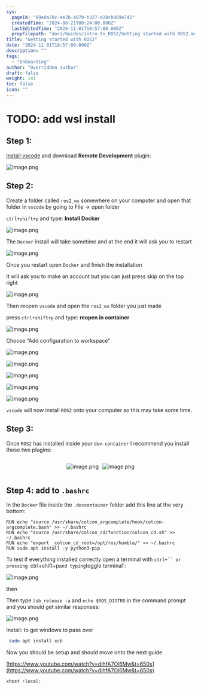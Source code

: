 ```yaml
---
sys:
  pageId: "89e0a78c-4e2b-4070-b327-d28cb0694742"
  createdTime: "2024-08-21T00:24:00.000Z"
  lastEditedTime: "2024-11-01T18:57:00.000Z"
  propFilepath: "docs/Guides/intro_to_ROS2/Getting started with ROS2.md"
title: "Getting started with ROS2"
date: "2024-11-01T18:57:00.000Z"
description: ""
tags:
  - "Onboarding"
author: "Overridden author"
draft: false
weight: 141
toc: false
icon: ""
---
```


# TODO: add wsl install

## Step 1:

[Install vscode](https://code.visualstudio.com/download) and download **Remote Development** plugin:

![image.png](https://prod-files-secure.s3.us-west-2.amazonaws.com/d518164a-d88e-44d1-a4ee-3adb3bd8bce0/efb52993-1881-4a40-b95e-6f020334f022/image.png?X-Amz-Algorithm=AWS4-HMAC-SHA256&X-Amz-Content-Sha256=UNSIGNED-PAYLOAD&X-Amz-Credential=ASIAZI2LB46634MZKMJL%2F20250131%2Fus-west-2%2Fs3%2Faws4_request&X-Amz-Date=20250131T170208Z&X-Amz-Expires=3600&X-Amz-Security-Token=IQoJb3JpZ2luX2VjELj%2F%2F%2F%2F%2F%2F%2F%2F%2F%2FwEaCXVzLXdlc3QtMiJGMEQCIB%2B%2B5WW8kD46vbh0YMoLnTFReK%2F8N1lBKsxTaXdD6%2FcxAiBbS0HLzE%2FSYdD%2FcCs24yRu7s%2Fg7l2fzx4rpyfy%2Fd3qgyqIBAjB%2F%2F%2F%2F%2F%2F%2F%2F%2F%2F8BEAAaDDYzNzQyMzE4MzgwNSIMqWOcFAq0yd5Z%2BGF9KtwDVn%2FA7M%2B9fSz135ljR1oFS7oynUjEYlTzaQ4Wqg5dicIH7Zp3BpF4%2F2w2sWp0J0zXWRwV610PFX5lEPE6XSeHAoeOFSj%2F3%2FPSymqGkckXHMAtcg9NLq0U5Ffdf%2F%2FV60CrxGDtO9ZOX5aa28FklQ96%2BE0Izn8MXZbOy7ATqiQ6hF3cXD0JCwR5AAGxdiuD6ar0YyPS%2FLJAGwifbjcTKP3t68LiA%2FLT%2BY3lkJb5AYyfvHrXAeSGkIsTBMpMXhqxedut4OM6BKT6Hws694PYcFlRoAQsGqTbXKJtlxv7w%2Fwh%2FgBwW%2F7%2B%2Bi7V%2FKVEmXQt4TcEYgcem3GudyEl6LZ%2FxYyp2KXmc7mv9oaylR0F0dlM2ZHNSrFhVtiZzumyrHzaiVq8smaXneh4kvJcorQ2a6VRhcJlydqC5wZQxHIdvI9aDAuPnteqLSW6jkIO83O30YT7%2FxTOherfehlEeDroQgeS%2BSpxygc3TKlll1CA%2FhO%2BM2kVDDkt6dcp0ZDg%2FtAcoheyJnbNp9pRmBrTkp4H9HCyVxBzxBAozNyVUYcA6nApSw1XR2jKa7OpmF6JncKecMfsbps8o1lHvGrPycEKV6SwLMkkF2se9rwAws1ESnSowKwfEBdf48MSJ3ga%2BbEw0uzzvAY6pgE8n3OcLcMTRzfk06VbaBqAm1KnHeGyztehaBzjDyRI9tJz8Rcw21c%2BAKdj0xeBc5qX6lqgjJvhRN4u%2BwY9FEfK8PpIL83lu4HTGQW623uc9sQj7fyPptdEh8CTjUU%2Bjw7JvUXDtTN%2BQbvD%2FG58Jqm4xe8VFGWucCY5GlIhsQIqwtLjEAfHLuJXmwKhTrSncZsRSA%2B%2Fss1m1L4%2BjCB%2FM3mb30WFORCC&X-Amz-Signature=7ad71010a6c98e73e7f456cf3d9a08f4ad32b69b95444a7896dd975b1b966b11&X-Amz-SignedHeaders=host&x-id=GetObject)

## Step 2:

Create a folder called `ros2_ws` somewhere on your computer and open that folder in `vscode` by going to File → open folder 

`ctrl+shift+p` and type: **Install Docker**

![image.png](https://prod-files-secure.s3.us-west-2.amazonaws.com/d518164a-d88e-44d1-a4ee-3adb3bd8bce0/2269dc0e-1cd5-47ff-bceb-c04ad9b2eab0/image.png?X-Amz-Algorithm=AWS4-HMAC-SHA256&X-Amz-Content-Sha256=UNSIGNED-PAYLOAD&X-Amz-Credential=ASIAZI2LB46634MZKMJL%2F20250131%2Fus-west-2%2Fs3%2Faws4_request&X-Amz-Date=20250131T170208Z&X-Amz-Expires=3600&X-Amz-Security-Token=IQoJb3JpZ2luX2VjELj%2F%2F%2F%2F%2F%2F%2F%2F%2F%2FwEaCXVzLXdlc3QtMiJGMEQCIB%2B%2B5WW8kD46vbh0YMoLnTFReK%2F8N1lBKsxTaXdD6%2FcxAiBbS0HLzE%2FSYdD%2FcCs24yRu7s%2Fg7l2fzx4rpyfy%2Fd3qgyqIBAjB%2F%2F%2F%2F%2F%2F%2F%2F%2F%2F8BEAAaDDYzNzQyMzE4MzgwNSIMqWOcFAq0yd5Z%2BGF9KtwDVn%2FA7M%2B9fSz135ljR1oFS7oynUjEYlTzaQ4Wqg5dicIH7Zp3BpF4%2F2w2sWp0J0zXWRwV610PFX5lEPE6XSeHAoeOFSj%2F3%2FPSymqGkckXHMAtcg9NLq0U5Ffdf%2F%2FV60CrxGDtO9ZOX5aa28FklQ96%2BE0Izn8MXZbOy7ATqiQ6hF3cXD0JCwR5AAGxdiuD6ar0YyPS%2FLJAGwifbjcTKP3t68LiA%2FLT%2BY3lkJb5AYyfvHrXAeSGkIsTBMpMXhqxedut4OM6BKT6Hws694PYcFlRoAQsGqTbXKJtlxv7w%2Fwh%2FgBwW%2F7%2B%2Bi7V%2FKVEmXQt4TcEYgcem3GudyEl6LZ%2FxYyp2KXmc7mv9oaylR0F0dlM2ZHNSrFhVtiZzumyrHzaiVq8smaXneh4kvJcorQ2a6VRhcJlydqC5wZQxHIdvI9aDAuPnteqLSW6jkIO83O30YT7%2FxTOherfehlEeDroQgeS%2BSpxygc3TKlll1CA%2FhO%2BM2kVDDkt6dcp0ZDg%2FtAcoheyJnbNp9pRmBrTkp4H9HCyVxBzxBAozNyVUYcA6nApSw1XR2jKa7OpmF6JncKecMfsbps8o1lHvGrPycEKV6SwLMkkF2se9rwAws1ESnSowKwfEBdf48MSJ3ga%2BbEw0uzzvAY6pgE8n3OcLcMTRzfk06VbaBqAm1KnHeGyztehaBzjDyRI9tJz8Rcw21c%2BAKdj0xeBc5qX6lqgjJvhRN4u%2BwY9FEfK8PpIL83lu4HTGQW623uc9sQj7fyPptdEh8CTjUU%2Bjw7JvUXDtTN%2BQbvD%2FG58Jqm4xe8VFGWucCY5GlIhsQIqwtLjEAfHLuJXmwKhTrSncZsRSA%2B%2Fss1m1L4%2BjCB%2FM3mb30WFORCC&X-Amz-Signature=8cbc02c40580a4afc3b54d87e672fe27cc7844cdf696c5148c7cc818216763d5&X-Amz-SignedHeaders=host&x-id=GetObject)

The `Docker` install will take sometime and at the end it will ask you to restart

![image.png](https://prod-files-secure.s3.us-west-2.amazonaws.com/d518164a-d88e-44d1-a4ee-3adb3bd8bce0/ed233f78-be33-4b1f-b89c-9c346c0e961e/image.png?X-Amz-Algorithm=AWS4-HMAC-SHA256&X-Amz-Content-Sha256=UNSIGNED-PAYLOAD&X-Amz-Credential=ASIAZI2LB46634MZKMJL%2F20250131%2Fus-west-2%2Fs3%2Faws4_request&X-Amz-Date=20250131T170208Z&X-Amz-Expires=3600&X-Amz-Security-Token=IQoJb3JpZ2luX2VjELj%2F%2F%2F%2F%2F%2F%2F%2F%2F%2FwEaCXVzLXdlc3QtMiJGMEQCIB%2B%2B5WW8kD46vbh0YMoLnTFReK%2F8N1lBKsxTaXdD6%2FcxAiBbS0HLzE%2FSYdD%2FcCs24yRu7s%2Fg7l2fzx4rpyfy%2Fd3qgyqIBAjB%2F%2F%2F%2F%2F%2F%2F%2F%2F%2F8BEAAaDDYzNzQyMzE4MzgwNSIMqWOcFAq0yd5Z%2BGF9KtwDVn%2FA7M%2B9fSz135ljR1oFS7oynUjEYlTzaQ4Wqg5dicIH7Zp3BpF4%2F2w2sWp0J0zXWRwV610PFX5lEPE6XSeHAoeOFSj%2F3%2FPSymqGkckXHMAtcg9NLq0U5Ffdf%2F%2FV60CrxGDtO9ZOX5aa28FklQ96%2BE0Izn8MXZbOy7ATqiQ6hF3cXD0JCwR5AAGxdiuD6ar0YyPS%2FLJAGwifbjcTKP3t68LiA%2FLT%2BY3lkJb5AYyfvHrXAeSGkIsTBMpMXhqxedut4OM6BKT6Hws694PYcFlRoAQsGqTbXKJtlxv7w%2Fwh%2FgBwW%2F7%2B%2Bi7V%2FKVEmXQt4TcEYgcem3GudyEl6LZ%2FxYyp2KXmc7mv9oaylR0F0dlM2ZHNSrFhVtiZzumyrHzaiVq8smaXneh4kvJcorQ2a6VRhcJlydqC5wZQxHIdvI9aDAuPnteqLSW6jkIO83O30YT7%2FxTOherfehlEeDroQgeS%2BSpxygc3TKlll1CA%2FhO%2BM2kVDDkt6dcp0ZDg%2FtAcoheyJnbNp9pRmBrTkp4H9HCyVxBzxBAozNyVUYcA6nApSw1XR2jKa7OpmF6JncKecMfsbps8o1lHvGrPycEKV6SwLMkkF2se9rwAws1ESnSowKwfEBdf48MSJ3ga%2BbEw0uzzvAY6pgE8n3OcLcMTRzfk06VbaBqAm1KnHeGyztehaBzjDyRI9tJz8Rcw21c%2BAKdj0xeBc5qX6lqgjJvhRN4u%2BwY9FEfK8PpIL83lu4HTGQW623uc9sQj7fyPptdEh8CTjUU%2Bjw7JvUXDtTN%2BQbvD%2FG58Jqm4xe8VFGWucCY5GlIhsQIqwtLjEAfHLuJXmwKhTrSncZsRSA%2B%2Fss1m1L4%2BjCB%2FM3mb30WFORCC&X-Amz-Signature=5dc40c077462283b079fd92184690d629805c05bd612def17b01fec235ca0dbd&X-Amz-SignedHeaders=host&x-id=GetObject)

Once you restart open `Docker` and finish the installation

It will ask you to make an account but you can just press skip on the top right

![image.png](https://prod-files-secure.s3.us-west-2.amazonaws.com/d518164a-d88e-44d1-a4ee-3adb3bd8bce0/21010ad9-1659-4fd9-9f59-9932a09b2a3d/image.png?X-Amz-Algorithm=AWS4-HMAC-SHA256&X-Amz-Content-Sha256=UNSIGNED-PAYLOAD&X-Amz-Credential=ASIAZI2LB46634MZKMJL%2F20250131%2Fus-west-2%2Fs3%2Faws4_request&X-Amz-Date=20250131T170208Z&X-Amz-Expires=3600&X-Amz-Security-Token=IQoJb3JpZ2luX2VjELj%2F%2F%2F%2F%2F%2F%2F%2F%2F%2FwEaCXVzLXdlc3QtMiJGMEQCIB%2B%2B5WW8kD46vbh0YMoLnTFReK%2F8N1lBKsxTaXdD6%2FcxAiBbS0HLzE%2FSYdD%2FcCs24yRu7s%2Fg7l2fzx4rpyfy%2Fd3qgyqIBAjB%2F%2F%2F%2F%2F%2F%2F%2F%2F%2F8BEAAaDDYzNzQyMzE4MzgwNSIMqWOcFAq0yd5Z%2BGF9KtwDVn%2FA7M%2B9fSz135ljR1oFS7oynUjEYlTzaQ4Wqg5dicIH7Zp3BpF4%2F2w2sWp0J0zXWRwV610PFX5lEPE6XSeHAoeOFSj%2F3%2FPSymqGkckXHMAtcg9NLq0U5Ffdf%2F%2FV60CrxGDtO9ZOX5aa28FklQ96%2BE0Izn8MXZbOy7ATqiQ6hF3cXD0JCwR5AAGxdiuD6ar0YyPS%2FLJAGwifbjcTKP3t68LiA%2FLT%2BY3lkJb5AYyfvHrXAeSGkIsTBMpMXhqxedut4OM6BKT6Hws694PYcFlRoAQsGqTbXKJtlxv7w%2Fwh%2FgBwW%2F7%2B%2Bi7V%2FKVEmXQt4TcEYgcem3GudyEl6LZ%2FxYyp2KXmc7mv9oaylR0F0dlM2ZHNSrFhVtiZzumyrHzaiVq8smaXneh4kvJcorQ2a6VRhcJlydqC5wZQxHIdvI9aDAuPnteqLSW6jkIO83O30YT7%2FxTOherfehlEeDroQgeS%2BSpxygc3TKlll1CA%2FhO%2BM2kVDDkt6dcp0ZDg%2FtAcoheyJnbNp9pRmBrTkp4H9HCyVxBzxBAozNyVUYcA6nApSw1XR2jKa7OpmF6JncKecMfsbps8o1lHvGrPycEKV6SwLMkkF2se9rwAws1ESnSowKwfEBdf48MSJ3ga%2BbEw0uzzvAY6pgE8n3OcLcMTRzfk06VbaBqAm1KnHeGyztehaBzjDyRI9tJz8Rcw21c%2BAKdj0xeBc5qX6lqgjJvhRN4u%2BwY9FEfK8PpIL83lu4HTGQW623uc9sQj7fyPptdEh8CTjUU%2Bjw7JvUXDtTN%2BQbvD%2FG58Jqm4xe8VFGWucCY5GlIhsQIqwtLjEAfHLuJXmwKhTrSncZsRSA%2B%2Fss1m1L4%2BjCB%2FM3mb30WFORCC&X-Amz-Signature=eef3d4130e19111331c38daa780bfb3a378ebe8e1e34190a714f64ad7b592517&X-Amz-SignedHeaders=host&x-id=GetObject)

Then reopen `vscode` and open the `ros2_ws` folder you just made

press `ctrl+shift+p` and type: **reopen in container**

![image.png](https://prod-files-secure.s3.us-west-2.amazonaws.com/d518164a-d88e-44d1-a4ee-3adb3bd8bce0/4e93b8c2-41ad-488c-8095-c74205196118/image.png?X-Amz-Algorithm=AWS4-HMAC-SHA256&X-Amz-Content-Sha256=UNSIGNED-PAYLOAD&X-Amz-Credential=ASIAZI2LB46634MZKMJL%2F20250131%2Fus-west-2%2Fs3%2Faws4_request&X-Amz-Date=20250131T170208Z&X-Amz-Expires=3600&X-Amz-Security-Token=IQoJb3JpZ2luX2VjELj%2F%2F%2F%2F%2F%2F%2F%2F%2F%2FwEaCXVzLXdlc3QtMiJGMEQCIB%2B%2B5WW8kD46vbh0YMoLnTFReK%2F8N1lBKsxTaXdD6%2FcxAiBbS0HLzE%2FSYdD%2FcCs24yRu7s%2Fg7l2fzx4rpyfy%2Fd3qgyqIBAjB%2F%2F%2F%2F%2F%2F%2F%2F%2F%2F8BEAAaDDYzNzQyMzE4MzgwNSIMqWOcFAq0yd5Z%2BGF9KtwDVn%2FA7M%2B9fSz135ljR1oFS7oynUjEYlTzaQ4Wqg5dicIH7Zp3BpF4%2F2w2sWp0J0zXWRwV610PFX5lEPE6XSeHAoeOFSj%2F3%2FPSymqGkckXHMAtcg9NLq0U5Ffdf%2F%2FV60CrxGDtO9ZOX5aa28FklQ96%2BE0Izn8MXZbOy7ATqiQ6hF3cXD0JCwR5AAGxdiuD6ar0YyPS%2FLJAGwifbjcTKP3t68LiA%2FLT%2BY3lkJb5AYyfvHrXAeSGkIsTBMpMXhqxedut4OM6BKT6Hws694PYcFlRoAQsGqTbXKJtlxv7w%2Fwh%2FgBwW%2F7%2B%2Bi7V%2FKVEmXQt4TcEYgcem3GudyEl6LZ%2FxYyp2KXmc7mv9oaylR0F0dlM2ZHNSrFhVtiZzumyrHzaiVq8smaXneh4kvJcorQ2a6VRhcJlydqC5wZQxHIdvI9aDAuPnteqLSW6jkIO83O30YT7%2FxTOherfehlEeDroQgeS%2BSpxygc3TKlll1CA%2FhO%2BM2kVDDkt6dcp0ZDg%2FtAcoheyJnbNp9pRmBrTkp4H9HCyVxBzxBAozNyVUYcA6nApSw1XR2jKa7OpmF6JncKecMfsbps8o1lHvGrPycEKV6SwLMkkF2se9rwAws1ESnSowKwfEBdf48MSJ3ga%2BbEw0uzzvAY6pgE8n3OcLcMTRzfk06VbaBqAm1KnHeGyztehaBzjDyRI9tJz8Rcw21c%2BAKdj0xeBc5qX6lqgjJvhRN4u%2BwY9FEfK8PpIL83lu4HTGQW623uc9sQj7fyPptdEh8CTjUU%2Bjw7JvUXDtTN%2BQbvD%2FG58Jqm4xe8VFGWucCY5GlIhsQIqwtLjEAfHLuJXmwKhTrSncZsRSA%2B%2Fss1m1L4%2BjCB%2FM3mb30WFORCC&X-Amz-Signature=9681af5fc7b45804b583bcda71e3bcbfd830de563bec6d9a7ee215fd6891f418&X-Amz-SignedHeaders=host&x-id=GetObject)

Choose “Add configuration to workspace”

![image.png](https://prod-files-secure.s3.us-west-2.amazonaws.com/d518164a-d88e-44d1-a4ee-3adb3bd8bce0/9560b282-5060-4989-ba37-97e7b2c22476/image.png?X-Amz-Algorithm=AWS4-HMAC-SHA256&X-Amz-Content-Sha256=UNSIGNED-PAYLOAD&X-Amz-Credential=ASIAZI2LB46634MZKMJL%2F20250131%2Fus-west-2%2Fs3%2Faws4_request&X-Amz-Date=20250131T170208Z&X-Amz-Expires=3600&X-Amz-Security-Token=IQoJb3JpZ2luX2VjELj%2F%2F%2F%2F%2F%2F%2F%2F%2F%2FwEaCXVzLXdlc3QtMiJGMEQCIB%2B%2B5WW8kD46vbh0YMoLnTFReK%2F8N1lBKsxTaXdD6%2FcxAiBbS0HLzE%2FSYdD%2FcCs24yRu7s%2Fg7l2fzx4rpyfy%2Fd3qgyqIBAjB%2F%2F%2F%2F%2F%2F%2F%2F%2F%2F8BEAAaDDYzNzQyMzE4MzgwNSIMqWOcFAq0yd5Z%2BGF9KtwDVn%2FA7M%2B9fSz135ljR1oFS7oynUjEYlTzaQ4Wqg5dicIH7Zp3BpF4%2F2w2sWp0J0zXWRwV610PFX5lEPE6XSeHAoeOFSj%2F3%2FPSymqGkckXHMAtcg9NLq0U5Ffdf%2F%2FV60CrxGDtO9ZOX5aa28FklQ96%2BE0Izn8MXZbOy7ATqiQ6hF3cXD0JCwR5AAGxdiuD6ar0YyPS%2FLJAGwifbjcTKP3t68LiA%2FLT%2BY3lkJb5AYyfvHrXAeSGkIsTBMpMXhqxedut4OM6BKT6Hws694PYcFlRoAQsGqTbXKJtlxv7w%2Fwh%2FgBwW%2F7%2B%2Bi7V%2FKVEmXQt4TcEYgcem3GudyEl6LZ%2FxYyp2KXmc7mv9oaylR0F0dlM2ZHNSrFhVtiZzumyrHzaiVq8smaXneh4kvJcorQ2a6VRhcJlydqC5wZQxHIdvI9aDAuPnteqLSW6jkIO83O30YT7%2FxTOherfehlEeDroQgeS%2BSpxygc3TKlll1CA%2FhO%2BM2kVDDkt6dcp0ZDg%2FtAcoheyJnbNp9pRmBrTkp4H9HCyVxBzxBAozNyVUYcA6nApSw1XR2jKa7OpmF6JncKecMfsbps8o1lHvGrPycEKV6SwLMkkF2se9rwAws1ESnSowKwfEBdf48MSJ3ga%2BbEw0uzzvAY6pgE8n3OcLcMTRzfk06VbaBqAm1KnHeGyztehaBzjDyRI9tJz8Rcw21c%2BAKdj0xeBc5qX6lqgjJvhRN4u%2BwY9FEfK8PpIL83lu4HTGQW623uc9sQj7fyPptdEh8CTjUU%2Bjw7JvUXDtTN%2BQbvD%2FG58Jqm4xe8VFGWucCY5GlIhsQIqwtLjEAfHLuJXmwKhTrSncZsRSA%2B%2Fss1m1L4%2BjCB%2FM3mb30WFORCC&X-Amz-Signature=fb267e4711b472306eb9a52674c298e57ca7eb0ee4395c8eacb021efd19ea391&X-Amz-SignedHeaders=host&x-id=GetObject)

![image.png](https://prod-files-secure.s3.us-west-2.amazonaws.com/d518164a-d88e-44d1-a4ee-3adb3bd8bce0/2ee63f81-886b-48e8-a553-dc6e5eac99e4/image.png?X-Amz-Algorithm=AWS4-HMAC-SHA256&X-Amz-Content-Sha256=UNSIGNED-PAYLOAD&X-Amz-Credential=ASIAZI2LB46634MZKMJL%2F20250131%2Fus-west-2%2Fs3%2Faws4_request&X-Amz-Date=20250131T170208Z&X-Amz-Expires=3600&X-Amz-Security-Token=IQoJb3JpZ2luX2VjELj%2F%2F%2F%2F%2F%2F%2F%2F%2F%2FwEaCXVzLXdlc3QtMiJGMEQCIB%2B%2B5WW8kD46vbh0YMoLnTFReK%2F8N1lBKsxTaXdD6%2FcxAiBbS0HLzE%2FSYdD%2FcCs24yRu7s%2Fg7l2fzx4rpyfy%2Fd3qgyqIBAjB%2F%2F%2F%2F%2F%2F%2F%2F%2F%2F8BEAAaDDYzNzQyMzE4MzgwNSIMqWOcFAq0yd5Z%2BGF9KtwDVn%2FA7M%2B9fSz135ljR1oFS7oynUjEYlTzaQ4Wqg5dicIH7Zp3BpF4%2F2w2sWp0J0zXWRwV610PFX5lEPE6XSeHAoeOFSj%2F3%2FPSymqGkckXHMAtcg9NLq0U5Ffdf%2F%2FV60CrxGDtO9ZOX5aa28FklQ96%2BE0Izn8MXZbOy7ATqiQ6hF3cXD0JCwR5AAGxdiuD6ar0YyPS%2FLJAGwifbjcTKP3t68LiA%2FLT%2BY3lkJb5AYyfvHrXAeSGkIsTBMpMXhqxedut4OM6BKT6Hws694PYcFlRoAQsGqTbXKJtlxv7w%2Fwh%2FgBwW%2F7%2B%2Bi7V%2FKVEmXQt4TcEYgcem3GudyEl6LZ%2FxYyp2KXmc7mv9oaylR0F0dlM2ZHNSrFhVtiZzumyrHzaiVq8smaXneh4kvJcorQ2a6VRhcJlydqC5wZQxHIdvI9aDAuPnteqLSW6jkIO83O30YT7%2FxTOherfehlEeDroQgeS%2BSpxygc3TKlll1CA%2FhO%2BM2kVDDkt6dcp0ZDg%2FtAcoheyJnbNp9pRmBrTkp4H9HCyVxBzxBAozNyVUYcA6nApSw1XR2jKa7OpmF6JncKecMfsbps8o1lHvGrPycEKV6SwLMkkF2se9rwAws1ESnSowKwfEBdf48MSJ3ga%2BbEw0uzzvAY6pgE8n3OcLcMTRzfk06VbaBqAm1KnHeGyztehaBzjDyRI9tJz8Rcw21c%2BAKdj0xeBc5qX6lqgjJvhRN4u%2BwY9FEfK8PpIL83lu4HTGQW623uc9sQj7fyPptdEh8CTjUU%2Bjw7JvUXDtTN%2BQbvD%2FG58Jqm4xe8VFGWucCY5GlIhsQIqwtLjEAfHLuJXmwKhTrSncZsRSA%2B%2Fss1m1L4%2BjCB%2FM3mb30WFORCC&X-Amz-Signature=7a5b152b3001a028493e5f21c7f9aa6d7b0ffa9880289a8642366bf4ea109c6a&X-Amz-SignedHeaders=host&x-id=GetObject)

![image.png](https://prod-files-secure.s3.us-west-2.amazonaws.com/d518164a-d88e-44d1-a4ee-3adb3bd8bce0/ae1580b2-b048-407e-aed9-b584224a7a04/image.png?X-Amz-Algorithm=AWS4-HMAC-SHA256&X-Amz-Content-Sha256=UNSIGNED-PAYLOAD&X-Amz-Credential=ASIAZI2LB46634MZKMJL%2F20250131%2Fus-west-2%2Fs3%2Faws4_request&X-Amz-Date=20250131T170208Z&X-Amz-Expires=3600&X-Amz-Security-Token=IQoJb3JpZ2luX2VjELj%2F%2F%2F%2F%2F%2F%2F%2F%2F%2FwEaCXVzLXdlc3QtMiJGMEQCIB%2B%2B5WW8kD46vbh0YMoLnTFReK%2F8N1lBKsxTaXdD6%2FcxAiBbS0HLzE%2FSYdD%2FcCs24yRu7s%2Fg7l2fzx4rpyfy%2Fd3qgyqIBAjB%2F%2F%2F%2F%2F%2F%2F%2F%2F%2F8BEAAaDDYzNzQyMzE4MzgwNSIMqWOcFAq0yd5Z%2BGF9KtwDVn%2FA7M%2B9fSz135ljR1oFS7oynUjEYlTzaQ4Wqg5dicIH7Zp3BpF4%2F2w2sWp0J0zXWRwV610PFX5lEPE6XSeHAoeOFSj%2F3%2FPSymqGkckXHMAtcg9NLq0U5Ffdf%2F%2FV60CrxGDtO9ZOX5aa28FklQ96%2BE0Izn8MXZbOy7ATqiQ6hF3cXD0JCwR5AAGxdiuD6ar0YyPS%2FLJAGwifbjcTKP3t68LiA%2FLT%2BY3lkJb5AYyfvHrXAeSGkIsTBMpMXhqxedut4OM6BKT6Hws694PYcFlRoAQsGqTbXKJtlxv7w%2Fwh%2FgBwW%2F7%2B%2Bi7V%2FKVEmXQt4TcEYgcem3GudyEl6LZ%2FxYyp2KXmc7mv9oaylR0F0dlM2ZHNSrFhVtiZzumyrHzaiVq8smaXneh4kvJcorQ2a6VRhcJlydqC5wZQxHIdvI9aDAuPnteqLSW6jkIO83O30YT7%2FxTOherfehlEeDroQgeS%2BSpxygc3TKlll1CA%2FhO%2BM2kVDDkt6dcp0ZDg%2FtAcoheyJnbNp9pRmBrTkp4H9HCyVxBzxBAozNyVUYcA6nApSw1XR2jKa7OpmF6JncKecMfsbps8o1lHvGrPycEKV6SwLMkkF2se9rwAws1ESnSowKwfEBdf48MSJ3ga%2BbEw0uzzvAY6pgE8n3OcLcMTRzfk06VbaBqAm1KnHeGyztehaBzjDyRI9tJz8Rcw21c%2BAKdj0xeBc5qX6lqgjJvhRN4u%2BwY9FEfK8PpIL83lu4HTGQW623uc9sQj7fyPptdEh8CTjUU%2Bjw7JvUXDtTN%2BQbvD%2FG58Jqm4xe8VFGWucCY5GlIhsQIqwtLjEAfHLuJXmwKhTrSncZsRSA%2B%2Fss1m1L4%2BjCB%2FM3mb30WFORCC&X-Amz-Signature=73192ce3449541b6c1b5589a0e88d5a83469146bf3c561cfe80e4abfb927bf67&X-Amz-SignedHeaders=host&x-id=GetObject)

![image.png](https://prod-files-secure.s3.us-west-2.amazonaws.com/d518164a-d88e-44d1-a4ee-3adb3bd8bce0/53255b28-f75e-430f-b9e3-c0ac8577e42b/image.png?X-Amz-Algorithm=AWS4-HMAC-SHA256&X-Amz-Content-Sha256=UNSIGNED-PAYLOAD&X-Amz-Credential=ASIAZI2LB46634MZKMJL%2F20250131%2Fus-west-2%2Fs3%2Faws4_request&X-Amz-Date=20250131T170208Z&X-Amz-Expires=3600&X-Amz-Security-Token=IQoJb3JpZ2luX2VjELj%2F%2F%2F%2F%2F%2F%2F%2F%2F%2FwEaCXVzLXdlc3QtMiJGMEQCIB%2B%2B5WW8kD46vbh0YMoLnTFReK%2F8N1lBKsxTaXdD6%2FcxAiBbS0HLzE%2FSYdD%2FcCs24yRu7s%2Fg7l2fzx4rpyfy%2Fd3qgyqIBAjB%2F%2F%2F%2F%2F%2F%2F%2F%2F%2F8BEAAaDDYzNzQyMzE4MzgwNSIMqWOcFAq0yd5Z%2BGF9KtwDVn%2FA7M%2B9fSz135ljR1oFS7oynUjEYlTzaQ4Wqg5dicIH7Zp3BpF4%2F2w2sWp0J0zXWRwV610PFX5lEPE6XSeHAoeOFSj%2F3%2FPSymqGkckXHMAtcg9NLq0U5Ffdf%2F%2FV60CrxGDtO9ZOX5aa28FklQ96%2BE0Izn8MXZbOy7ATqiQ6hF3cXD0JCwR5AAGxdiuD6ar0YyPS%2FLJAGwifbjcTKP3t68LiA%2FLT%2BY3lkJb5AYyfvHrXAeSGkIsTBMpMXhqxedut4OM6BKT6Hws694PYcFlRoAQsGqTbXKJtlxv7w%2Fwh%2FgBwW%2F7%2B%2Bi7V%2FKVEmXQt4TcEYgcem3GudyEl6LZ%2FxYyp2KXmc7mv9oaylR0F0dlM2ZHNSrFhVtiZzumyrHzaiVq8smaXneh4kvJcorQ2a6VRhcJlydqC5wZQxHIdvI9aDAuPnteqLSW6jkIO83O30YT7%2FxTOherfehlEeDroQgeS%2BSpxygc3TKlll1CA%2FhO%2BM2kVDDkt6dcp0ZDg%2FtAcoheyJnbNp9pRmBrTkp4H9HCyVxBzxBAozNyVUYcA6nApSw1XR2jKa7OpmF6JncKecMfsbps8o1lHvGrPycEKV6SwLMkkF2se9rwAws1ESnSowKwfEBdf48MSJ3ga%2BbEw0uzzvAY6pgE8n3OcLcMTRzfk06VbaBqAm1KnHeGyztehaBzjDyRI9tJz8Rcw21c%2BAKdj0xeBc5qX6lqgjJvhRN4u%2BwY9FEfK8PpIL83lu4HTGQW623uc9sQj7fyPptdEh8CTjUU%2Bjw7JvUXDtTN%2BQbvD%2FG58Jqm4xe8VFGWucCY5GlIhsQIqwtLjEAfHLuJXmwKhTrSncZsRSA%2B%2Fss1m1L4%2BjCB%2FM3mb30WFORCC&X-Amz-Signature=cdeab99a79e37777a98135a9c41a9396cb385fe55e7eef814c3c3baaaf08420f&X-Amz-SignedHeaders=host&x-id=GetObject)

![image.png](https://prod-files-secure.s3.us-west-2.amazonaws.com/d518164a-d88e-44d1-a4ee-3adb3bd8bce0/7c562767-5af9-4ffb-97d1-327bcdf4ee00/image.png?X-Amz-Algorithm=AWS4-HMAC-SHA256&X-Amz-Content-Sha256=UNSIGNED-PAYLOAD&X-Amz-Credential=ASIAZI2LB46634MZKMJL%2F20250131%2Fus-west-2%2Fs3%2Faws4_request&X-Amz-Date=20250131T170208Z&X-Amz-Expires=3600&X-Amz-Security-Token=IQoJb3JpZ2luX2VjELj%2F%2F%2F%2F%2F%2F%2F%2F%2F%2FwEaCXVzLXdlc3QtMiJGMEQCIB%2B%2B5WW8kD46vbh0YMoLnTFReK%2F8N1lBKsxTaXdD6%2FcxAiBbS0HLzE%2FSYdD%2FcCs24yRu7s%2Fg7l2fzx4rpyfy%2Fd3qgyqIBAjB%2F%2F%2F%2F%2F%2F%2F%2F%2F%2F8BEAAaDDYzNzQyMzE4MzgwNSIMqWOcFAq0yd5Z%2BGF9KtwDVn%2FA7M%2B9fSz135ljR1oFS7oynUjEYlTzaQ4Wqg5dicIH7Zp3BpF4%2F2w2sWp0J0zXWRwV610PFX5lEPE6XSeHAoeOFSj%2F3%2FPSymqGkckXHMAtcg9NLq0U5Ffdf%2F%2FV60CrxGDtO9ZOX5aa28FklQ96%2BE0Izn8MXZbOy7ATqiQ6hF3cXD0JCwR5AAGxdiuD6ar0YyPS%2FLJAGwifbjcTKP3t68LiA%2FLT%2BY3lkJb5AYyfvHrXAeSGkIsTBMpMXhqxedut4OM6BKT6Hws694PYcFlRoAQsGqTbXKJtlxv7w%2Fwh%2FgBwW%2F7%2B%2Bi7V%2FKVEmXQt4TcEYgcem3GudyEl6LZ%2FxYyp2KXmc7mv9oaylR0F0dlM2ZHNSrFhVtiZzumyrHzaiVq8smaXneh4kvJcorQ2a6VRhcJlydqC5wZQxHIdvI9aDAuPnteqLSW6jkIO83O30YT7%2FxTOherfehlEeDroQgeS%2BSpxygc3TKlll1CA%2FhO%2BM2kVDDkt6dcp0ZDg%2FtAcoheyJnbNp9pRmBrTkp4H9HCyVxBzxBAozNyVUYcA6nApSw1XR2jKa7OpmF6JncKecMfsbps8o1lHvGrPycEKV6SwLMkkF2se9rwAws1ESnSowKwfEBdf48MSJ3ga%2BbEw0uzzvAY6pgE8n3OcLcMTRzfk06VbaBqAm1KnHeGyztehaBzjDyRI9tJz8Rcw21c%2BAKdj0xeBc5qX6lqgjJvhRN4u%2BwY9FEfK8PpIL83lu4HTGQW623uc9sQj7fyPptdEh8CTjUU%2Bjw7JvUXDtTN%2BQbvD%2FG58Jqm4xe8VFGWucCY5GlIhsQIqwtLjEAfHLuJXmwKhTrSncZsRSA%2B%2Fss1m1L4%2BjCB%2FM3mb30WFORCC&X-Amz-Signature=ad724c91a95111cb22e7a89e1a33c8a417588e0a631ca3140809cd54fcbaa550&X-Amz-SignedHeaders=host&x-id=GetObject)

`vscode` will now install `ROS2` onto your computer so this may take some time.

## Step 3:

Once `ROS2` has installed inside your `dev-container` I recommend you install these two plugins:

<div style="display: flex;flex-direction: row; column-gap:10px; max-width: 630px;justify-content: center;">
<div>

![image.png](https://prod-files-secure.s3.us-west-2.amazonaws.com/d518164a-d88e-44d1-a4ee-3adb3bd8bce0/3fc3d550-5a54-4ba1-ba6b-faa01cdb7369/image.png?X-Amz-Algorithm=AWS4-HMAC-SHA256&X-Amz-Content-Sha256=UNSIGNED-PAYLOAD&X-Amz-Credential=ASIAZI2LB4663UQHV2LC%2F20250131%2Fus-west-2%2Fs3%2Faws4_request&X-Amz-Date=20250131T170213Z&X-Amz-Expires=3600&X-Amz-Security-Token=IQoJb3JpZ2luX2VjELj%2F%2F%2F%2F%2F%2F%2F%2F%2F%2FwEaCXVzLXdlc3QtMiJGMEQCIHzo4ENJgV8k9qqx%2FvJv1WBTSHJ5I8%2BLd45pBE%2FD25GJAiABMGnAoSgudRifsHPUSbM0oTdNo71WlICEztOOdq7SpiqIBAjB%2F%2F%2F%2F%2F%2F%2F%2F%2F%2F8BEAAaDDYzNzQyMzE4MzgwNSIMUdeoA8Fx78d8vJrxKtwD8qTn9wy%2Fw2ERxdoMlPr%2Bv46RmJN4GNj8qJ8BFFDNExA9Z0pJFRjFGwJMm5BxtvXTUvW8hDy5mIL841JCUNV3NT54n4Ef%2BkA1SZP5FifajJQC7hjwtIPqye0CqZrVFVfM0KpB0bfyOT3OhhG68vvx7HeBnUYiLBSqXN3HezF8Yjx2IwcuJkUWiONxKWxPtwlPkIRaIDNzK9LGfvkwGYiWzd0zb2BqxCSrtMMZfM%2BfiEQ%2BnerD4wxINFChvVE9Kfa8xuresbHITmttQPwUiUpHgXs8nbg58NVXPIfxTPpz77vn1PY6qC6Gyc0ivGqycLHX6OwPhMxsf7bxfiov6B1pMI%2FANmyy9hun2GcivYmbsUz2J%2Fratq27JBB07a0a0kMfrxoNM%2FzWKlrTyRE4Moypa8zxDXUQAKt57KppKijBEpgyJGFEAR7PCpRbLebWFwUohC0z8axrrM0VHt%2FSqvjVMmKSqkbHeZkikIz5Et4EuV2U9wyix%2F4ICdFdUWyH%2FYTAmfG9lvya3MthvKmQUWmTkUWQOK5Bj7b2Hr2rBxyBsRdLD4y9guBpQLNgCeQWKQ6BjI20gqbI1q7FXa3KXvKpuheB1b2505WYVS4Bxc1GwW3ziT3CmGeEvlhUfdEw2%2BzzvAY6pgGn7ATl4WPInrqYTQhyk4vCdZgbQRWbKhNda%2BgfTIKsJmIJcqtP8PvrGoHNEkkXZlPcR4nryffq%2Fmy3Ps8T%2FGb9L7amowgfQVnA1VRtEjrYpwBHinlxA5sqtu1exqbymoMzpG8ocSUmBaDyOb95ZIz9ASaRHHkVjHwjEmpNrH5d1ASG39VJDHKARpgI0WsaY43zld6sgKby%2BB4Z7Dn%2Byw8VyS2pFRf2&X-Amz-Signature=124e1d4a12a93473596161afa6933ac18c9590b3c9817ebc33ad5534db758156&X-Amz-SignedHeaders=host&x-id=GetObject)

</div>
<div>

![image.png](https://prod-files-secure.s3.us-west-2.amazonaws.com/d518164a-d88e-44d1-a4ee-3adb3bd8bce0/d994cc66-13c2-4093-a5a3-f84cf4601a82/image.png?X-Amz-Algorithm=AWS4-HMAC-SHA256&X-Amz-Content-Sha256=UNSIGNED-PAYLOAD&X-Amz-Credential=ASIAZI2LB4662QGDVEWE%2F20250131%2Fus-west-2%2Fs3%2Faws4_request&X-Amz-Date=20250131T170214Z&X-Amz-Expires=3600&X-Amz-Security-Token=IQoJb3JpZ2luX2VjELj%2F%2F%2F%2F%2F%2F%2F%2F%2F%2FwEaCXVzLXdlc3QtMiJHMEUCIBkQkFm9OVFGfWBmokfibUv0KotiKsrSJsJyflPhqDWMAiEAzpsSFCNYnklXLLktyvbIZ7O8qigividUIS%2FGLGi71T4qiAQIwf%2F%2F%2F%2F%2F%2F%2F%2F%2F%2FARAAGgw2Mzc0MjMxODM4MDUiDGet4Kk4iSxkxevL%2BircA5RYgSJ5RDes1VB5h3gqgxjcOhfBXdIZ%2BoAx%2FTraJ3KB2wlmOwudiq64FsL8VOCiQZe1oFHvpTXzlyJYNe08AEUCCn8vZlT%2B%2BheB9m6AoAj486LTkA%2Bapw3HXppET%2FwnQ8r4axIttLoZC9LI%2BvX1doTB6LXi%2BD9XwdiHnEZNb4r3E2%2FHJbuw8dzfcvwYUfKSOKH3bRaQdWCmPFTVqAzSPMihlN7Xb8mAkNZG5bG7DHv70A%2BqLaoQvouHgbh7rQkkRVAyoe90OOSF5Tosub6kWEjb5XCqhElKma28wFz17WvLSdM7jYXVyLSYzUTrlpjE7wA2xC47LF4m%2F02EX7%2FFm9qfAR9XTdHM70wCO%2B%2BNqfcLKpaXf2n5RSa1ILyPmIqWsxnEMpHxH8w5i0HwFIngTqmHmOYHvx7eH63HEJwP3fqIdapmcOqo6ccmCErC3AvUHoz0VAVtqH9IoVBttcvaFRH%2FLkCena7yvmSS6bHr%2FqPu1zI6KEkum3PCPAoP3FOPkI99HJkfy0xmcQjg48NlGJuY0WeQgvTN%2Fl2vQq51vIT2sdlo0ws9PlCtSx48y4vQfisYnqiA2eILKoSMbYPSZP6zUWDqa2TRZArWM5ZjDzmH4FGpZ346rSlHLTwkMKTt87wGOqUBB2Q0JJMFBOofTcxQa0kxojoXJ4RiRlPR6Sx1XMjjM11fpMs7tKYlt6Eny1SqpnW1HUFbot9YGm%2FzIE3tvdg0mC3u8eRP15eJ2Y51ao2BX20raHwygetsgNR7bJtu2usAEq6P%2BvF1RGb5TqC1zuDIlcmvnMQKSc1VJu6xpibMobAwaF60LXEgpKtARCLIWaBjWl1eNqvMO91ZzgT3uS5Weks7TcKF&X-Amz-Signature=8b0229876eb81c0ce6840a2f667c655a65283763ca9a016d7fd76450d938fc66&X-Amz-SignedHeaders=host&x-id=GetObject)

</div>
</div>

## Step 4: add to `.bashrc`

In the `Docker` file inside the `.devcontainer` folder add this line at the very bottom: 

```docker
RUN echo "source /usr/share/colcon_argcomplete/hook/colcon-argcomplete.bash" >> ~/.bashrc
RUN echo "source /usr/share/colcon_cd/function/colcon_cd.sh" >> ~/.bashrc
RUN echo "export _colcon_cd_root=/opt/ros/humble/" >> ~/.bashrc
RUN sudo apt install -y python3-pip 
```

To test if everything installed correctly open a terminal with `ctrl+`` or pressing `ctrl+shift+p` and typing `toggle terminal`:

![image.png](https://prod-files-secure.s3.us-west-2.amazonaws.com/d518164a-d88e-44d1-a4ee-3adb3bd8bce0/6a4943d8-b04e-4c02-9a58-775f3384d1a5/image.png?X-Amz-Algorithm=AWS4-HMAC-SHA256&X-Amz-Content-Sha256=UNSIGNED-PAYLOAD&X-Amz-Credential=ASIAZI2LB46634MZKMJL%2F20250131%2Fus-west-2%2Fs3%2Faws4_request&X-Amz-Date=20250131T170208Z&X-Amz-Expires=3600&X-Amz-Security-Token=IQoJb3JpZ2luX2VjELj%2F%2F%2F%2F%2F%2F%2F%2F%2F%2FwEaCXVzLXdlc3QtMiJGMEQCIB%2B%2B5WW8kD46vbh0YMoLnTFReK%2F8N1lBKsxTaXdD6%2FcxAiBbS0HLzE%2FSYdD%2FcCs24yRu7s%2Fg7l2fzx4rpyfy%2Fd3qgyqIBAjB%2F%2F%2F%2F%2F%2F%2F%2F%2F%2F8BEAAaDDYzNzQyMzE4MzgwNSIMqWOcFAq0yd5Z%2BGF9KtwDVn%2FA7M%2B9fSz135ljR1oFS7oynUjEYlTzaQ4Wqg5dicIH7Zp3BpF4%2F2w2sWp0J0zXWRwV610PFX5lEPE6XSeHAoeOFSj%2F3%2FPSymqGkckXHMAtcg9NLq0U5Ffdf%2F%2FV60CrxGDtO9ZOX5aa28FklQ96%2BE0Izn8MXZbOy7ATqiQ6hF3cXD0JCwR5AAGxdiuD6ar0YyPS%2FLJAGwifbjcTKP3t68LiA%2FLT%2BY3lkJb5AYyfvHrXAeSGkIsTBMpMXhqxedut4OM6BKT6Hws694PYcFlRoAQsGqTbXKJtlxv7w%2Fwh%2FgBwW%2F7%2B%2Bi7V%2FKVEmXQt4TcEYgcem3GudyEl6LZ%2FxYyp2KXmc7mv9oaylR0F0dlM2ZHNSrFhVtiZzumyrHzaiVq8smaXneh4kvJcorQ2a6VRhcJlydqC5wZQxHIdvI9aDAuPnteqLSW6jkIO83O30YT7%2FxTOherfehlEeDroQgeS%2BSpxygc3TKlll1CA%2FhO%2BM2kVDDkt6dcp0ZDg%2FtAcoheyJnbNp9pRmBrTkp4H9HCyVxBzxBAozNyVUYcA6nApSw1XR2jKa7OpmF6JncKecMfsbps8o1lHvGrPycEKV6SwLMkkF2se9rwAws1ESnSowKwfEBdf48MSJ3ga%2BbEw0uzzvAY6pgE8n3OcLcMTRzfk06VbaBqAm1KnHeGyztehaBzjDyRI9tJz8Rcw21c%2BAKdj0xeBc5qX6lqgjJvhRN4u%2BwY9FEfK8PpIL83lu4HTGQW623uc9sQj7fyPptdEh8CTjUU%2Bjw7JvUXDtTN%2BQbvD%2FG58Jqm4xe8VFGWucCY5GlIhsQIqwtLjEAfHLuJXmwKhTrSncZsRSA%2B%2Fss1m1L4%2BjCB%2FM3mb30WFORCC&X-Amz-Signature=5cf4aea1a8a602dff9caecbefde74bcaf6e4c099240fe406d1f12c53191b841a&X-Amz-SignedHeaders=host&x-id=GetObject)

then 

Then type `lsb_release -a` and `echo $ROS_DISTRO` in the command prompt and you should get similar responses:

![image.png](https://prod-files-secure.s3.us-west-2.amazonaws.com/d518164a-d88e-44d1-a4ee-3adb3bd8bce0/3e635dec-a805-4e85-8b9e-d000e5b71a4e/image.png?X-Amz-Algorithm=AWS4-HMAC-SHA256&X-Amz-Content-Sha256=UNSIGNED-PAYLOAD&X-Amz-Credential=ASIAZI2LB46634MZKMJL%2F20250131%2Fus-west-2%2Fs3%2Faws4_request&X-Amz-Date=20250131T170208Z&X-Amz-Expires=3600&X-Amz-Security-Token=IQoJb3JpZ2luX2VjELj%2F%2F%2F%2F%2F%2F%2F%2F%2F%2FwEaCXVzLXdlc3QtMiJGMEQCIB%2B%2B5WW8kD46vbh0YMoLnTFReK%2F8N1lBKsxTaXdD6%2FcxAiBbS0HLzE%2FSYdD%2FcCs24yRu7s%2Fg7l2fzx4rpyfy%2Fd3qgyqIBAjB%2F%2F%2F%2F%2F%2F%2F%2F%2F%2F8BEAAaDDYzNzQyMzE4MzgwNSIMqWOcFAq0yd5Z%2BGF9KtwDVn%2FA7M%2B9fSz135ljR1oFS7oynUjEYlTzaQ4Wqg5dicIH7Zp3BpF4%2F2w2sWp0J0zXWRwV610PFX5lEPE6XSeHAoeOFSj%2F3%2FPSymqGkckXHMAtcg9NLq0U5Ffdf%2F%2FV60CrxGDtO9ZOX5aa28FklQ96%2BE0Izn8MXZbOy7ATqiQ6hF3cXD0JCwR5AAGxdiuD6ar0YyPS%2FLJAGwifbjcTKP3t68LiA%2FLT%2BY3lkJb5AYyfvHrXAeSGkIsTBMpMXhqxedut4OM6BKT6Hws694PYcFlRoAQsGqTbXKJtlxv7w%2Fwh%2FgBwW%2F7%2B%2Bi7V%2FKVEmXQt4TcEYgcem3GudyEl6LZ%2FxYyp2KXmc7mv9oaylR0F0dlM2ZHNSrFhVtiZzumyrHzaiVq8smaXneh4kvJcorQ2a6VRhcJlydqC5wZQxHIdvI9aDAuPnteqLSW6jkIO83O30YT7%2FxTOherfehlEeDroQgeS%2BSpxygc3TKlll1CA%2FhO%2BM2kVDDkt6dcp0ZDg%2FtAcoheyJnbNp9pRmBrTkp4H9HCyVxBzxBAozNyVUYcA6nApSw1XR2jKa7OpmF6JncKecMfsbps8o1lHvGrPycEKV6SwLMkkF2se9rwAws1ESnSowKwfEBdf48MSJ3ga%2BbEw0uzzvAY6pgE8n3OcLcMTRzfk06VbaBqAm1KnHeGyztehaBzjDyRI9tJz8Rcw21c%2BAKdj0xeBc5qX6lqgjJvhRN4u%2BwY9FEfK8PpIL83lu4HTGQW623uc9sQj7fyPptdEh8CTjUU%2Bjw7JvUXDtTN%2BQbvD%2FG58Jqm4xe8VFGWucCY5GlIhsQIqwtLjEAfHLuJXmwKhTrSncZsRSA%2B%2Fss1m1L4%2BjCB%2FM3mb30WFORCC&X-Amz-Signature=6a279a75d2a0ddef169996539b3a4e7aa715f4e9eef8d5c44ac56871e2ce8687&X-Amz-SignedHeaders=host&x-id=GetObject)

Install:  to get windows to pass over

```bash
 sudo apt install xcb
```

Now you should be setup and should move onto the next guide 

[https://www.youtube.com/watch?v=dihfA7Ol6Mw&t=650s](https://www.youtube.com/watch?v=dihfA7Ol6Mw&t=650s)

```python
xhost +local:
```
